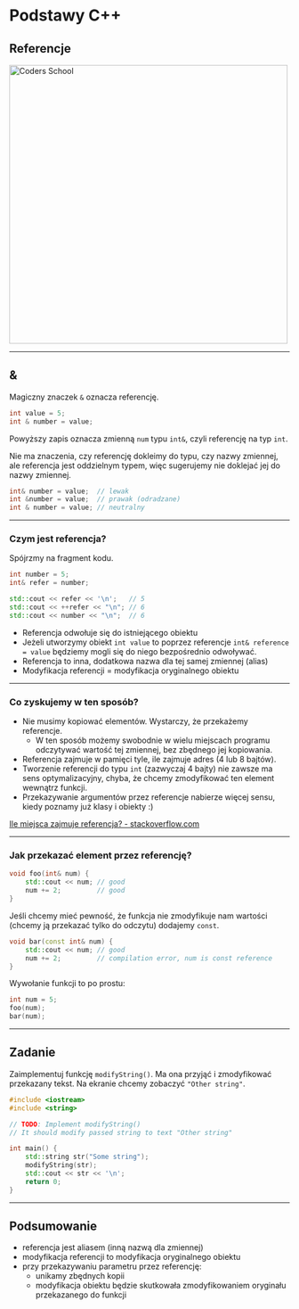 <!-- .slide: data-background="#111111" -->

# Podstawy C++

## Referencje

<a href="https://coders.school">
    <img width="500" data-src="../img/coders_school_logo.png" alt="Coders School" class="plain">
</a>

___

## &

Magiczny znaczek `&` oznacza referencję.

```cpp
int value = 5;
int & number = value;
```

Powyższy zapis oznacza zmienną `num` typu `int&`, czyli referencję na typ `int`.
<!-- .element: class="fragment fade-in" -->

Nie ma znaczenia, czy referencję dokleimy do typu, czy nazwy zmiennej, ale referencja jest oddzielnym typem, więc sugerujemy nie doklejać jej do nazwy zmiennej.
<!-- .element: class="fragment fade-in" -->

```cpp
int& number = value;  // lewak
int &number = value;  // prawak (odradzane)
int & number = value; // neutralny
```
<!-- .element: class="fragment fade-in" -->
___

### Czym jest referencja?

Spójrzmy na fragment kodu.

```cpp
int number = 5;
int& refer = number;

std::cout << refer << '\n';   // 5
std::cout << ++refer << "\n"; // 6
std::cout << number << "\n";  // 6
```

* <!-- .element: class="fragment fade-in" --> Referencja odwołuje się do istniejącego obiektu
* <!-- .element: class="fragment fade-in" --> Jeżeli utworzymy obiekt <code>int value</code> to poprzez referencje <code>int& reference = value</code> będziemy mogli się do niego bezpośrednio odwoływać.
* <!-- .element: class="fragment fade-in" --> Referencja to inna, dodatkowa nazwa dla tej samej zmiennej (alias)
* <!-- .element: class="fragment fade-in" --> Modyfikacja referencji = modyfikacja oryginalnego obiektu

___

### Co zyskujemy w ten sposób?

* <!-- .element: class="fragment fade-in" --> Nie musimy kopiować elementów. Wystarczy, że przekażemy referencje.
  * W ten sposób możemy swobodnie w wielu miejscach programu odczytywać wartość tej zmiennej, bez zbędnego jej kopiowania.
* <!-- .element: class="fragment fade-in" --> Referencja zajmuje w pamięci tyle, ile zajmuje adres (4 lub 8 bajtów).
* <!-- .element: class="fragment fade-in" --> Tworzenie referencji do typu <code>int</code> (zazwyczaj 4 bajty) nie zawsze ma sens optymalizacyjny, chyba, że chcemy zmodyfikować ten element wewnątrz funkcji.
* <!-- .element: class="fragment fade-in" --> Przekazywanie argumentów przez referencje nabierze więcej sensu, kiedy poznamy już klasy i obiekty :)

[Ile miejsca zajmuje referencja? - stackoverflow.com](https://stackoverflow.com/questions/1179937/how-does-a-c-reference-look-memory-wise)
<!-- .element: class="fragment fade-in" -->

___

### Jak przekazać element przez referencję?

```cpp
void foo(int& num) {
    std::cout << num; // good
    num += 2;         // good
}
```
<!-- .element: class="fragment fade-in" -->

Jeśli chcemy mieć pewność, że funkcja nie zmodyfikuje nam wartości (chcemy ją przekazać tylko do odczytu) dodajemy `const`.
<!-- .element: class="fragment fade-in" -->

```cpp
void bar(const int& num) {
    std::cout << num; // good
    num += 2;         // compilation error, num is const reference
}
```
<!-- .element: class="fragment fade-in" -->

Wywołanie funkcji to po prostu:
<!-- .element: class="fragment fade-in" -->

```cpp
int num = 5;
foo(num);
bar(num);
```
<!-- .element: class="fragment fade-in" -->

___

## Zadanie

Zaimplementuj funkcję `modifyString()`. Ma ona przyjąć i zmodyfikować przekazany tekst. Na ekranie chcemy zobaczyć `"Other string"`.

```cpp
#include <iostream>
#include <string>

// TODO: Implement modifyString()
// It should modify passed string to text "Other string"

int main() {
    std::string str("Some string");
    modifyString(str);
    std::cout << str << '\n';
    return 0;
}
```

___

## Podsumowanie

* <!-- .element: class="fragment fade-in" --> referencja jest aliasem (inną nazwą dla zmiennej)
* <!-- .element: class="fragment fade-in" --> modyfikacja referencji to modyfikacja oryginalnego obiektu
* <!-- .element: class="fragment fade-in" --> przy przekazywaniu parametru przez referencję:
  * unikamy zbędnych kopii
  * modyfikacja obiektu będzie skutkowała zmodyfikowaniem oryginału przekazanego do funkcji
